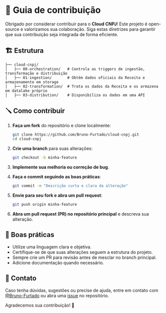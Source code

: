 # 📜 Guia de contribuição

Obrigado por considerar contribuir para o **Cloud CNPJ**! Este projeto é open-source e valorizamos sua colaboração. Siga estas diretrizes para garantir que sua contribuição seja integrada de forma eficiente.

## 🏗 Estrutura

```
├── cloud-cnpj/
│   ├── 00-orchestration/   # Controla as triggers de ingestão, transformação e distribuição
│   ├── 01-ingestion/       # Obtêm dados oficiais da Receita e armazenamento em storage
│   ├── 02-transformation/  # Trata os dados da Receita e os armazena em datalake próprio
│   ├── 03-distribution/    # Disponibiliza os dados em uma API
```

## 🪛 Como contribuir

1. **Faça um fork** do repositório e clone localmente:
   ```bash
   git clone https://github.com/Bruno-Furtado/cloud-cnpj.git
   cd cloud-cnpj
   ```

2. **Crie uma branch** para suas alterações:
   ```bash
   git checkout -b minha-feature
   ```

3. **Implemente sua melhoria ou correção de bug**.

4. **Faça o commit seguindo as boas práticas**:
   ```bash
   git commit -m "Descrição curta e clara da alteração"
   ```

5. **Envie para seu fork e abra um pull request**:
   ```bash
   git push origin minha-feature
   ```

6. **Abra um pull request (PR) no repositório principal** e descreva sua alteração.

## 🥇 Boas práticas

- Utilize uma linguagem clara e objetiva.
- Certifique-se de que suas alterações seguem a estrutura do projeto.
- Sempre crie um PR para revisão antes de mesclar no branch principal.
- Adicione documentação quando necessário.

## 📢 Contato

Caso tenha dúvidas, sugestões ou precise de ajuda, entre em contato com [@Bruno-Furtado](https://github.com/Bruno-Furtado) ou abra uma [issue](https://github.com/Bruno-Furtado/cloud-cnpj/issues) no repositório.

Agradecemos sua contribuição! 🚀

